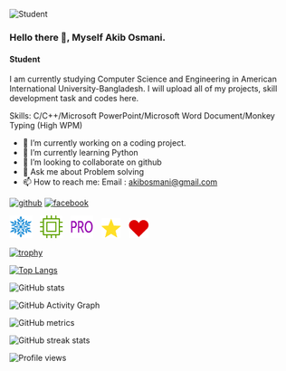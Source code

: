 ![Student](https://scontent.fdac157-1.fna.fbcdn.net/v/t39.30808-6/274985646_930186957692135_1768030226485572439_n.jpg?_nc_cat=110&ccb=1-7&_nc_sid=5f2048&_nc_eui2=AeHMlc4y3Y3dTF9snZzsUnw9cEelRoCOGGdwR6VGgI4YZyzvI2Sdidr1XJ7z8iIRgi38mozOF3A6RCJyYavCKD-9&_nc_ohc=CKawKjYoUogAX-u6tzn&_nc_ht=scontent.fdac157-1.fna&oh=00_AfCjhCW2kf4HHZtbaQURi_vbp_lIrBL6h_D9YnySITbiHw&oe=652EEEF7)
### Hello there 👋, Myself Akib Osmani.
#### Student


I am currently studying Computer Science and Engineering in American International University-Bangladesh. I will upload all of my projects, skill development task and codes here.

Skills: C/C++/Microsoft PowerPoint/Microsoft Word Document/Monkey Typing (High WPM)

- 🔭 I’m currently working on a coding project. 
- 🌱 I’m currently learning Python 
- 👯 I’m looking to collaborate on github 
- 💬 Ask me about Problem solving 
- 📫 How to reach me: Email : akibosmani@gmail.com 


[<img src='https://cdn.jsdelivr.net/npm/simple-icons@3.0.1/icons/github.svg' alt='github' height='40'>](https://github.com/https://github.com/Akib-Osmani)  [<img src='https://cdn.jsdelivr.net/npm/simple-icons@3.0.1/icons/facebook.svg' alt='facebook' height='40'>](https://www.facebook.com/https://www.facebook.com/akibosman02)  

<a href='https://archiveprogram.github.com/'><img src='https://raw.githubusercontent.com/acervenky/animated-github-badges/master/assets/acbadge.gif' width='40' height='40'></a> <a href='https://docs.github.com/en/developers'><img src='https://raw.githubusercontent.com/acervenky/animated-github-badges/master/assets/devbadge.gif' width='40' height='40'></a> <a href='https://github.com/pricing'><img src='https://raw.githubusercontent.com/acervenky/animated-github-badges/master/assets/pro.gif' width='40' height='40'></a> <a href='https://stars.github.com/'><img src='https://raw.githubusercontent.com/acervenky/animated-github-badges/master/assets/starbadge.gif' width='35' height='35'></a> <a href='https://docs.github.com/en/github/supporting-the-open-source-community-with-github-sponsors'><img src='https://raw.githubusercontent.com/acervenky/animated-github-badges/master/assets/sponsorbadge.gif' width='35' height='35'></a> 

[![trophy](https://github-profile-trophy.vercel.app/?username=https://github.com/Akib-Osmani)](https://github.com/ryo-ma/github-profile-trophy)

[![Top Langs](https://github-readme-stats.vercel.app/api/top-langs/?username=https://github.com/Akib-Osmani)](https://github.com/anuraghazra/github-readme-stats)

![GitHub stats](https://github-readme-stats.vercel.app/api?username=https://github.com/Akib-Osmani&show_icons=true&count_private=true)  

![GitHub Activity Graph](https://activity-graph.herokuapp.com/graph?username=https://github.com/Akib-Osmani)  

![GitHub metrics](https://metrics.lecoq.io/https://github.com/Akib-Osmani)  

![GitHub streak stats](https://streak-stats.demolab.com/?user=https://github.com/Akib-Osmani)  

![Profile views](https://gpvc.arturio.dev/https://github.com/Akib-Osmani)  
